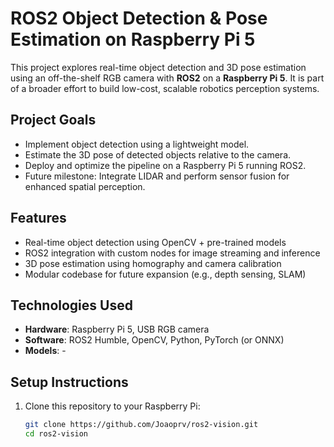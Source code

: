 # ROS2 Object Detection & Pose Estimation on Raspberry Pi 5

This project explores real-time object detection and 3D pose estimation using an off-the-shelf RGB camera with **ROS2** on a **Raspberry Pi 5**. It is part of a broader effort to build low-cost, scalable robotics perception systems.

## Project Goals

- Implement object detection using a lightweight model.
- Estimate the 3D pose of detected objects relative to the camera.
- Deploy and optimize the pipeline on a Raspberry Pi 5 running ROS2.
- Future milestone: Integrate LIDAR and perform sensor fusion for enhanced spatial perception.

## Features

- Real-time object detection using OpenCV + pre-trained models
- ROS2 integration with custom nodes for image streaming and inference
- 3D pose estimation using homography and camera calibration
- Modular codebase for future expansion (e.g., depth sensing, SLAM)

## Technologies Used

- **Hardware**: Raspberry Pi 5, USB RGB camera
- **Software**: ROS2 Humble, OpenCV, Python, PyTorch (or ONNX)
- **Models**: -

## Setup Instructions

1. Clone this repository to your Raspberry Pi:
    ```bash
    git clone https://github.com/Joaoprv/ros2-vision.git
    cd ros2-vision
    ```
